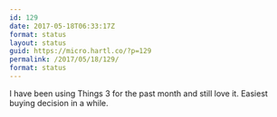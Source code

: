 ```yaml
---
id: 129
date: 2017-05-18T06:33:17Z
format: status
layout: status
guid: https://micro.hartl.co/?p=129
permalink: /2017/05/18/129/
format: status
---
```

I have been using Things 3 for the past month and still love it. Easiest buying decision in a while.